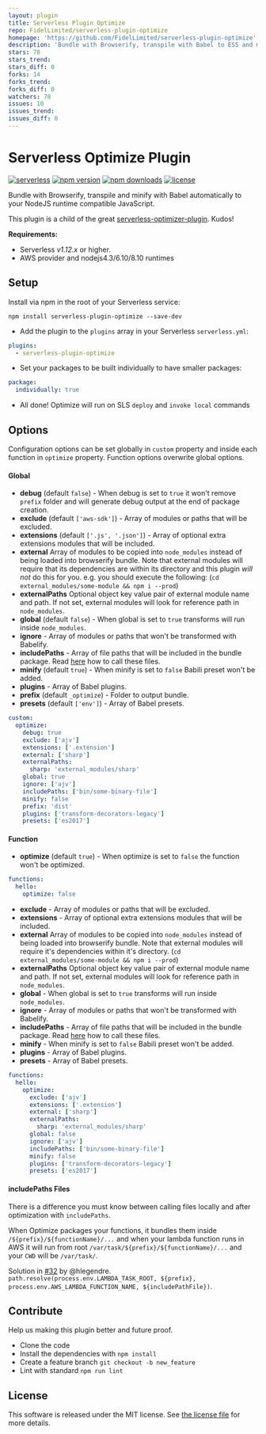 ```yaml
---
layout: plugin
title: Serverless Plugin Optimize
repo: FidelLimited/serverless-plugin-optimize
homepage: 'https://github.com/FidelLimited/serverless-plugin-optimize'
description: 'Bundle with Browserify, transpile with Babel to ES5 and minify with Uglify your Serverless functions.'
stars: 78
stars_trend: 
stars_diff: 0
forks: 14
forks_trend: 
forks_diff: 0
watchers: 78
issues: 10
issues_trend: 
issues_diff: 0
---
```



Serverless Optimize Plugin
=============================
[![serverless](http://public.serverless.com/badges/v3.svg)](http://www.serverless.com) 
[![npm version](https://badge.fury.io/js/serverless-plugin-optimize.svg)](https://badge.fury.io/js/serverless-plugin-optimize)
[![npm downloads](https://img.shields.io/npm/dm/serverless-plugin-optimize.svg)](https://www.npmjs.com/package/serverless-plugin-optimize)
[![license](https://img.shields.io/npm/l/serverless-plugin-optimize.svg)](https://raw.githubusercontent.com/FidelLimited/serverless-plugin-optimize/master/LICENSE)

Bundle with Browserify, transpile and minify with Babel automatically to your NodeJS runtime compatible JavaScript.

This plugin is a child of the great [serverless-optimizer-plugin](https://github.com/serverless/serverless-optimizer-plugin). Kudos!

**Requirements:**
* Serverless *v1.12.x* or higher.
* AWS provider and nodejs4.3/6.10/8.10 runtimes

## Setup

 Install via npm in the root of your Serverless service:
```
npm install serverless-plugin-optimize --save-dev
```

* Add the plugin to the `plugins` array in your Serverless `serverless.yml`:

```yml
plugins:
  - serverless-plugin-optimize
```

* Set your packages to be built individually to have smaller packages:

```yml
package:
  individually: true
```

* All done! Optimize will run on SLS `deploy` and `invoke local` commands

## Options

Configuration options can be set globally in `custom` property and inside each function in `optimize` property. Function options overwrite global options.

#### Global

* **debug** (default `false`) - When debug is set to `true` it won't remove `prefix` folder and will generate debug output at the end of package creation.
* **exclude** (default `['aws-sdk']`) - Array of modules or paths that will be excluded.
* **extensions** (default `['.js', '.json']`) - Array of optional extra extensions modules that will be included.
* **external** Array of modules to be copied into `node_modules` instead of being loaded into browserify bundle. Note that external modules will require that its dependencies are within its directory and this plugin *will not* do this for you. e.g. you should execute the following: (`cd external_modules/some-module && npm i --prod`)
* **externalPaths** Optional object key value pair of external module name and path. If not set, external modules will look for reference path in `node_modules`.
* **global** (default `false`) - When global is set to `true` transforms will run inside `node_modules`.
* **ignore** - Array of modules or paths that won't be transformed with Babelify.
* **includePaths** - Array of file paths that will be included in the bundle package. Read [here](#includepaths-files) how to call these files.
* **minify** (default `true`) - When minify is set to `false` Babili preset won't be added.
* **plugins** - Array of Babel plugins.
* **prefix** (default `_optimize`) - Folder to output bundle.
* **presets** (default `['env']`) - Array of Babel presets.

```yml
custom:
  optimize:
    debug: true
    exclude: ['ajv']
    extensions: ['.extension']
    external: ['sharp']
    externalPaths:
      sharp: 'external_modules/sharp'
    global: true
    ignore: ['ajv']
    includePaths: ['bin/some-binary-file']
    minify: false
    prefix: 'dist'
    plugins: ['transform-decorators-legacy']
    presets: ['es2017']
```

#### Function

* **optimize** (default `true`) - When optimize is set to `false` the function won't be optimized.

```yml
functions:
  hello:
    optimize: false
```

* **exclude** - Array of modules or paths that will be excluded.
* **extensions** - Array of optional extra extensions modules that will be included.
* **external** Array of modules to be copied into `node_modules` instead of being loaded into browserify bundle. Note that external modules will require it's dependencies within it's directory. (`cd external_modules/some-module && npm i --prod`)
* **externalPaths** Optional object key value pair of external module name and path. If not set, external modules will look for reference path in `node_modules`.
* **global** - When global is set to `true` transforms will run inside `node_modules`.
* **ignore** - Array of modules or paths that won't be transformed with Babelify.
* **includePaths** - Array of file paths that will be included in the bundle package. Read [here](#includepaths-files) how to call these files.
* **minify** - When minify is set to `false` Babili preset won't be added.
* **plugins** - Array of Babel plugins.
* **presets** - Array of Babel presets.

```yml
functions:
  hello:
    optimize:
      exclude: ['ajv']
      extensions: ['.extension']
      external: ['sharp']
      externalPaths:
        sharp: 'external_modules/sharp'
      global: false
      ignore: ['ajv']
      includePaths: ['bin/some-binary-file']
      minify: false
      plugins: ['transform-decorators-legacy']
      presets: ['es2017']
```

#### includePaths Files

There is a difference you must know between calling files locally and after optimization with `includePaths`.

When Optimize packages your functions, it bundles them inside `/${prefix}/${functionName}/...` and when your lambda function runs in AWS it will run from root `/var/task/${prefix}/${functionName}/...` and your `CWD` will be `/var/task/`.

Solution in [#32](https://github.com/FidelLimited/serverless-plugin-optimize/issues/32#issuecomment-278432399) by @hlegendre. `path.resolve(process.env.LAMBDA_TASK_ROOT, ${prefix}, process.env.AWS_LAMBDA_FUNCTION_NAME, ${includePathFile})`.

## Contribute

Help us making this plugin better and future proof.

   * Clone the code
   * Install the dependencies with `npm install`
   * Create a feature branch `git checkout -b new_feature`
   * Lint with standard `npm run lint`

## License

This software is released under the MIT license. See [the license file](LICENSE) for more details.
